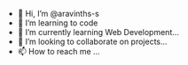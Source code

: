 - 👋 Hi, I’m @aravinths-s
- 👀 I’m learning to code
- 🌱 I’m currently learning Web Development...
- 💞️ I’m looking to collaborate on projects...
- 📫 How to reach me ...

<!---
aravinths-s/aravinths-s is a ✨ special ✨ repository because its `README.md` (this file) appears on your GitHub profile.
You can click the Preview link to take a look at your changes.
--->
